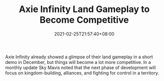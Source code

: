 ﻿---
title: "Axie Infinity Land Gameplay to Become Competitive"
date: 2021-02-25T21:57:40+08:00
lastmod: 2021-02-25T16:45:40+08:00
draft: false
authors: ["Lame"]
description: "Axie Infinity already showed a glimpse of their land gameplay in a short demo in December, but things will become a lot more competitive. In a monthly update Sky Mavis noted that the next phase of development will focus on kingdom-building, alliances, and fighting for control in a territory."
featuredImage: "axie-infinity-land-gameplay-to-become-competitive.png"
tags: ["Metaverse","Play to Earn"]
categories: ["news"]
news: ["Metaverse"]
weight: 
lightgallery: true
pinned: false
recommend: false
recommend1: false
---

Axie Infinity already showed a glimpse of their land gameplay in a short demo in December, but things will become a lot more competitive. In a monthly update Sky Mavis noted that the next phase of development will focus on kingdom-building, alliances, and fighting for control in a territory.

<!--more-->

